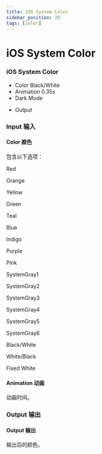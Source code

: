```yaml
---
title: iOS System Color
sidebar_position: 20
tags: [color]
---
```


# iOS System Color

<div className="patch-container">
    <div className="patch processor">
        <h3>iOS System Color</h3>
        <ul className="inputs">
            <li>Color <span>Black/White</span></li>
            <li>Animation <span>0.35s</span></li>
            <li>Dark Mode <span className="checkbox-off"></span></li>
        </ul>
        <ul className="outputs">
            <li>Output<span className="patch-color-preview status" ></span></li>
        </ul>
    </div>
</div>


<div className="port-descriptions">
<div className="inputs">

### Input 输入

#### Color 颜色

包含以下选项：

Red

Orange

Yellow

Green

Teal

Blue

Indigo

Purple

Pink

SystemGray1

SystemGray2

SystemGray3

SystemGray4

SystemGray5

SystemGray6

Black/White

White/Black

Fixed White

#### Animation 动画

动画时间。

</div>
<div className="outputs">

### Output 输出

#### Output 输出

输出后的颜色。


</div>
</div>